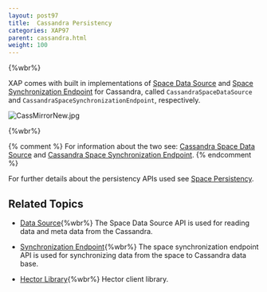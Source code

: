 ```yaml
---
layout: post97
title:  Cassandra Persistency
categories: XAP97
parent: cassandra.html
weight: 100
---
```



{%wbr%}


XAP comes with built in implementations of [Space Data Source](./space-data-source-api.html) and [Space Synchronization Endpoint](./space-synchronization-endpoint-api.html) for Cassandra, called `CassandraSpaceDataSource` and `CassandraSpaceSynchronizationEndpoint`, respectively.


![CassMirrorNew.jpg](/attachment_files/CassMirrorNew.jpg)

{%wbr%}

{% comment %}
For information about the two see: [Cassandra Space Data Source](./cassandra-space-data-source.html) and [Cassandra Space Synchronization Endpoint](./cassandra-space-synchronization-endpoint.html).
{% endcomment %}

For further details about the persistency APIs used see [Space Persistency](./space-persistency.html).


## Related Topics

- [Data Source](./cassandra-space-data-source.html){%wbr%}
The Space Data Source API is used for reading data and meta data from the Cassandra.

- [Synchronization Endpoint](./cassandra-space-synchronization-endpoint.html){%wbr%}
The space synchronization endpoint API is used for synchronizing data from the space to Cassandra data base.

- [Hector Library](./cassandra-hector-client.html){%wbr%}
Hector client library.



